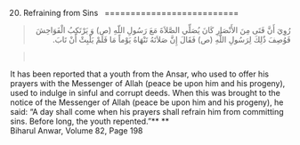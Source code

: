 20. Refraining from Sins  
==========================

<blockquote dir="rtl">
  <p>
رُوِيَ أَنَّ فَتَى مِنَ الأَنْصَارِ كَانَ يُصَلِّي الصَّلاَةَ مَعَ
رَسُولِ اللّهِ (ص) وَ يَرْتَكِبُ الْفَوَاحِشَ فَوُصِفَ ذٌلِكَ
لِرَسُولِ اللٌّهِ (ص) فَقَالَ إِنَّ صَلاَتَهُ تَنْهَاهُ يَوْماً مَا
فَلَمْ يَلْبِثْ أَنْ تَابَ.
  </p>
</blockquote>

<blockquote dir="rtl">
  <p>
 
  </p>
</blockquote>

It has been reported that a youth from the Ansar, who used to offer his
prayers with the Messenger of Allah (peace be upon him and his progeny),
used to indulge in sinful and corrupt deeds. When this was brought to
the notice of the Messenger of Allah (peace be upon him and his
progeny), he said: “A day shall come when his prayers shall refrain him
from committing sins. Before long, the youth repented.”** **  
 Biharul Anwar, Volume 82, Page 198   


